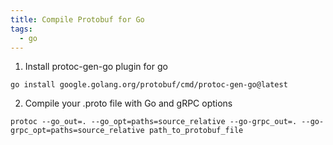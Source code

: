 ```yaml
---
title: Compile Protobuf for Go
tags:
  - go
---
```

1. Install protoc-gen-go plugin for go

```shell
go install google.golang.org/protobuf/cmd/protoc-gen-go@latest
```

2. Compile your .proto file with Go and gRPC options

```shell
protoc --go_out=. --go_opt=paths=source_relative --go-grpc_out=. --go-grpc_opt=paths=source_relative path_to_protobuf_file
```
